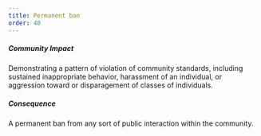 ```yaml
---
title: Permanent ban
order: 40
---
```


##### Community Impact

Demonstrating a pattern of violation of
community standards, including sustained inappropriate behavior,
harassment of an individual, or aggression toward or
disparagement of classes of individuals.

##### Consequence

A permanent ban from any sort of public interaction within the community.
